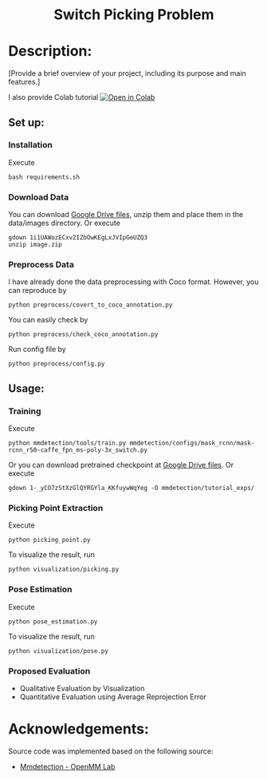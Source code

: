 <h1 align="center">
  Switch Picking Problem
</h1>

# Description:
[Provide a brief overview of your project, including its purpose and main features.]

I also provide Colab tutorial [![Open in Colab](https://colab.research.google.com/assets/colab-badge.svg)](https://colab.research.google.com/drive/13E2_Rf_l4epgM6soDWsfcKHJEh05rt2i?usp=sharing) 

## Set up:
### Installation
Execute
```
bash requirements.sh
```
### Download Data
You can download [Google Drive files](https://drive.google.com/file/d/1i1UAWozECxv2IZbOwKEgLxJVIpGeUZQ3), unzip them and place them in the data/images directory. Or execute
```
gdown 1i1UAWozECxv2IZbOwKEgLxJVIpGeUZQ3
unzip image.zip
```

### Preprocess Data
I have already done the data preprocessing with Coco format. However, you can reproduce by
```
python preprocess/covert_to_coco_annotation.py
```
You can easily check by
```
python preprocess/check_coco_annotation.py
```
Run config file by
```
python preprocess/config.py
```
## Usage:
### Training
Execute
```
python mmdetection/tools/train.py mmdetection/configs/mask_rcnn/mask-rcnn_r50-caffe_fpn_ms-poly-3x_switch.py
```
Or you can download pretrained checkpoint at [Google Drive files](https://drive.google.com/file/d/1-_yCO7zStXzGlQYRGYla_KKfuywWqYeg/view?usp=sharing). Or execute
```
gdown 1-_yCO7zStXzGlQYRGYla_KKfuywWqYeg -O mmdetection/tutorial_exps/
```
### Picking Point Extraction
Execute
```
python picking_point.py
```
To visualize the result, run
```
python visualization/picking.py
```
### Pose Estimation 
Execute
```
python pose_estimation.py
```
To visualize the result, run
```
python visualization/pose.py
```
### Proposed Evaluation
- Qualitative Evaluation by Visualization
- Quantitative Evaluation using Average Reprojection Error

# Acknowledgements:
Source code was implemented based on the following source:
- [Mmdetection - OpenMM Lab](https://github.com/open-mmlab/mmdetection)
